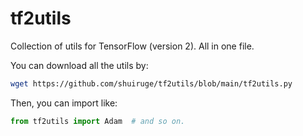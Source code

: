 # tf2utils

Collection of utils for TensorFlow (version 2). All in one file.

You can download all the utils by:

```sh
wget https://github.com/shuiruge/tf2utils/blob/main/tf2utils.py
```

Then, you can import like:

```py
from tf2utils import Adam  # and so on.
```

